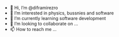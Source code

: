 - 👋 Hi, I’m @diframirezro
- 👀 I’m interested in physics, bussnies and software 
- 🌱 I’m currently learning software development
- 💞️ I’m looking to collaborate on ...
- 📫 How to reach me ...

<!---
diframirezro/diframirezro is a ✨ special ✨ repository because its `README.md` (this file) appears on your GitHub profile.
You can click the Preview link to take a look at your changes.
--->
